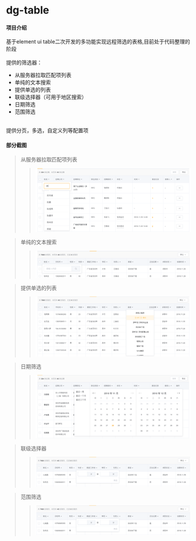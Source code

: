 # dg-table

#### 项目介绍
基于element ui table二次开发的多功能实现远程筛选的表格,目前处于代码整理的阶段
<br>
<br>
提供的筛选器：
  - 从服务器拉取匹配项列表
  - 单纯的文本搜索
  - 提供单选的列表
  - 联级选择器（可用于地区搜索）
  - 日期筛选
  - 范围筛选

<br>
提供分页，多选，自定义列等配置项

#### 部分截图

> 从服务器拉取匹配项列表
> > ![从服务器拉取匹配项列表](/src/assets/images/screenshot/1.png)

> 单纯的文本搜索
> > ![单纯的文本搜索](/src/assets/images/screenshot/4.png)

> 提供单选的列表
> > ![提供单选的列表](/src/assets/images/screenshot/3.png)

> 日期筛选
> > ![日期筛选](/src/assets/images/screenshot/2.png)

> 联级选择器
> > ![联级选择器](/src/assets/images/screenshot/5.png)

> 范围筛选
> > ![范围筛选](/src/assets/images/screenshot/5.png)
